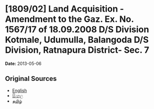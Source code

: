 # [1809/02] Land Acquisition - Amendment to the Gaz. Ex. No. 1567/17 of 18.09.2008 D/S Division Kotmale, Udumulla, Balangoda D/S Division, Ratnapura District- Sec. 7

**Date:** 2013-05-06

## Original Sources

- [English](https://documents.gov.lk/view/extra-gazettes/2013/5/1809-02_E.pdf)
- [සිංහල](https://documents.gov.lk/view/extra-gazettes/2013/5/1809-02_S.pdf)
- [தமிழ்](https://documents.gov.lk/view/extra-gazettes/2013/5/1809-02_T.pdf)
